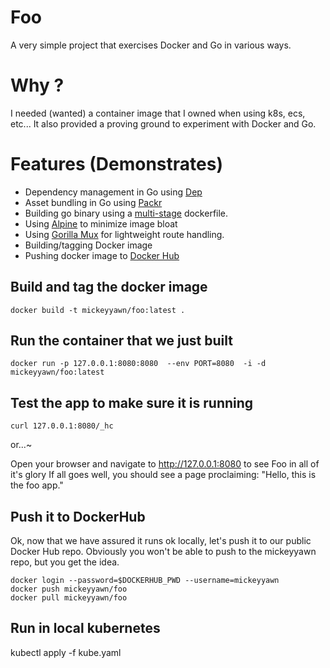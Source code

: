 # Foo

A very simple project that exercises Docker and Go in various ways.

# Why ?

I needed (wanted) a container image that I owned when using k8s, ecs, etc... It
also provided a proving ground to experiment with Docker and Go.

# Features (Demonstrates)

- Dependency management in Go using [Dep](https://github.com/golang/dep)
- Asset bundling in Go using [Packr](https://github.com/gobuffalo/packr)
- Building go binary using a [multi-stage](https://docs.docker.com/develop/develop-images/multistage-build/) dockerfile.
- Using [Alpine](https://alpinelinux.org/) to minimize image bloat
- Using [Gorilla Mux](https://github.com/gorilla/mux) for lightweight route handling.
- Building/tagging Docker image
- Pushing docker image to [Docker Hub](https://hub.docker.com/)

## Build and tag the docker image

```
docker build -t mickeyyawn/foo:latest .
```

## Run the container that we just built

```
docker run -p 127.0.0.1:8080:8080  --env PORT=8080  -i -d  mickeyyawn/foo:latest
```

## Test the app to make sure it is running

```
curl 127.0.0.1:8080/_hc
```

or...~

Open your browser and navigate to http://127.0.0.1:8080 to see Foo in all of it's glory
If all goes well, you should see a page proclaiming: "Hello, this is the foo app."

## Push it to DockerHub

Ok, now that we have assured it runs ok locally, let's push it to our public Docker Hub repo.
Obviously you won't be able to push to the mickeyyawn repo, but you get the idea.

```
docker login --password=$DOCKERHUB_PWD --username=mickeyyawn
docker push mickeyyawn/foo
docker pull mickeyyawn/foo
```


## Run in local kubernetes

kubectl apply -f kube.yaml
